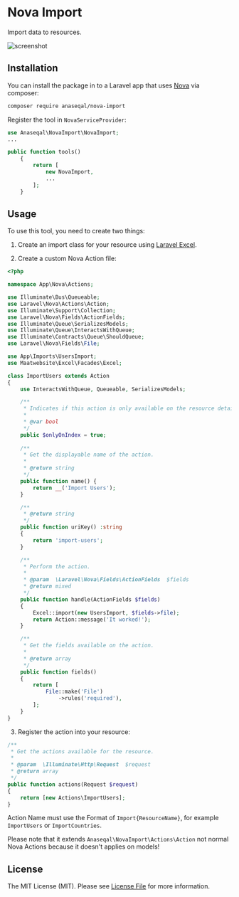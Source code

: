 # Nova Import

Import data to resources.

![screenshot](https://i.imgur.com/szKmLGf.gif)

## Installation

You can install the package in to a Laravel app that uses [Nova](https://nova.laravel.com) via composer:

```bash
composer require anaseqal/nova-import
```

Register the tool in `NovaServiceProvider`:

```php
use Anaseqal\NovaImport\NovaImport;
...

public function tools()
    {
        return [
            new NovaImport,
            ...
        ];
    }

```

## Usage

To use this tool, you need to create two things:

1. Create an import class for your resource using [Laravel Excel](https://docs.laravel-excel.com/3.1/imports/).

2. Create a custom Nova Action file:

```php
<?php

namespace App\Nova\Actions;

use Illuminate\Bus\Queueable;
use Laravel\Nova\Actions\Action;
use Illuminate\Support\Collection;
use Laravel\Nova\Fields\ActionFields;
use Illuminate\Queue\SerializesModels;
use Illuminate\Queue\InteractsWithQueue;
use Illuminate\Contracts\Queue\ShouldQueue;
use Laravel\Nova\Fields\File;

use App\Imports\UsersImport;
use Maatwebsite\Excel\Facades\Excel;

class ImportUsers extends Action
{
    use InteractsWithQueue, Queueable, SerializesModels;

    /**
     * Indicates if this action is only available on the resource detail view.
     *
     * @var bool
     */
    public $onlyOnIndex = true;
    
    /**
	 * Get the displayable name of the action.
	 *
	 * @return string
	 */
	public function name() {
		return __('Import Users');
	}

    /**
     * @return string
     */
    public function uriKey() :string
    {
        return 'import-users';
    }

    /**
     * Perform the action.
     *
     * @param  \Laravel\Nova\Fields\ActionFields  $fields
     * @return mixed
     */
    public function handle(ActionFields $fields)
    {
        Excel::import(new UsersImport, $fields->file);
        return Action::message('It worked!');
    }

    /**
     * Get the fields available on the action.
     *
     * @return array
     */
    public function fields()
    {
        return [
            File::make('File')
                ->rules('required'),
        ];
    }
}

```

3. Register the action into your resource:

```php
/**
 * Get the actions available for the resource.
 *
 * @param  \Illuminate\Http\Request  $request
 * @return array
 */
public function actions(Request $request)
{
    return [new Actions\ImportUsers];
}

```



Action Name must use the Format of `Import{ResourceName}`, for example `ImportUsers` or `ImportCountries`.

Please note that it extends `Anaseqal\NovaImport\Actions\Action` not normal Nova Actions because it doesn't applies on models!



## License

The MIT License (MIT). Please see [License File](LICENSE) for more information.


